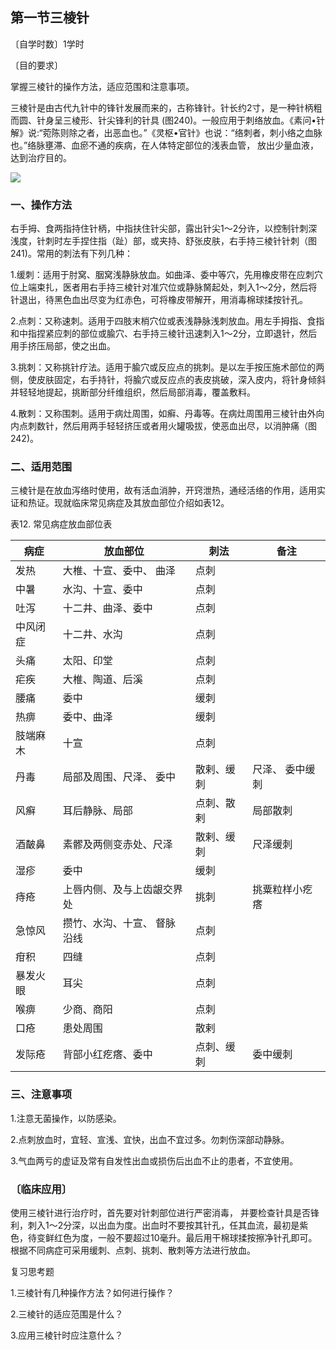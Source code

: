 ## 第一节三棱针

〔自学时数〕1学时

〔目的要求〕

掌握三棱针的操作方法，适应范围和注意事项。

三棱针是由古代九针中的锋针发展而来的，古称锋针。针长约2寸，是一种针柄粗而圆、针身呈三棱形、针尖锋利的针具 (图240)。一般应用于刺络放血。《素问•针解》说:“菀陈则除之者，出恶血也。”《灵枢•官针》也说：“络刺者，刺小络之血脉也。”络脉壅滞、血瘀不通的疾病，在人体特定部位的浅表血管， 放出少量血液，达到治疗目的。

![](img/图240、241.jpg)

### 一、操作方法

右手拇、食两指持住针柄，中指扶住针尖部，露出针尖1〜2分许，以控制针刺深浅度，针刺时左手捏住指（趾）部，或夹持、舒张皮肤，右手持三棱针针刺（图241)。常用的刺法有下列几种：

1.缓刺：适用于肘窝、胭窝浅静脉放血。如曲泽、委中等穴，先用橡皮带在应刺穴位上端束扎，医者用右手持三棱针对准穴位或静脉胬起处，刺入1〜2分，然后将针退出，待黑色血出尽变为红赤色，可将橡皮带解开，用消毒棉球揉按针孔。

2.点刺：又称速刺。适用于四肢末梢穴位或表浅静脉浅刺放血。用左手拇指、食指和中指捏紧应刺的部位或腧穴、右手持三棱针迅速刺入1〜2分，立即退针，然后用手挤压局部，使之出血。

3.挑刺：又称挑针疗法。适用于腧穴或反应点的挑刺。是以左手按压施术部位的两侧，使皮肤固定，右手持针，将腧穴或反应点的表皮挑破，深入皮内，将针身倾斜并轻轻地提起，挑断部分纤维组织，然后局部消毒，覆盖敷料。

4.散刺：又称围刺。适用于病灶周围，如癣、丹毒等。在病灶周围用三棱针由外向内点刺数针，然后用两手轻轻挤压或者用火罐吸拔，使恶血出尽，以消肿痛（图242)。

### 二、适用范围

三棱针是在放血泻络时使用，故有活血消肿，开窍泄热，通经活络的作用，适用实证和热证。现就临床常见病症及其放血部位介绍如表12。

表12.    常见病症放血部位表

| 病症     | 放血部位                    | 刺法       | 备注            |
| -------- | --------------------------- | ---------- | --------------- |
| 发热     | 大椎、十宣、委中、 曲泽     | 点刺       |                 |
| 中暑     | 水沟、十宣、委中            | 点刺       |                 |
| 吐泻     | 十二井、曲泽、委中          | 点刺       |                 |
| 中风闭症 | 十二井、水沟                | 点刺       |                 |
| 头痛     | 太阳、印堂                  | 点刺       |                 |
| 疟疾     | 大椎、陶道、后溪            | 点刺       |                 |
| 腰痛     | 委中                        | 缓刺       |                 |
| 热痹     | 委中、曲泽                  | 缓刺       |                 |
| 肢端麻木 | 十宣                        | 点刺       |                 |
| 丹毒     | 局部及周围、尺泽、 委中     | 散剌、缓刺 | 尺泽、 委中缓刺 |
| 风癣     | 耳后静脉、局部              | 点刺、散剌 | 局部散刺        |
| 酒皶鼻   | 素髎及两侧变赤处、尺泽      | 散剌、缓刺 | 尺泽缓刺        |
| 湿疹     | 委中                        | 缓刺       |                 |
| 痔疮     | 上唇内侧、及与上齿龈交界处  | 挑刺       | 挑粟粒样小疙瘩  |
| 急惊风   | 攒竹、水沟、十宣、 督脉沿线 | 点刺       |                 |
| 疳积     | 四缝                        | 点刺       |                 |
| 暴发火眼 | 耳尖                        | 点刺       |                 |
| 喉痹     | 少商、商阳                  | 点刺       |                 |
| 口疮     | 患处周围                    | 散剌       |                 |
| 发际疮   | 背部小红疙瘩、委中          | 点刺、缓刺 | 委中缓刺        |

### 三、注意事项

1.注意无菌操作，以防感染。

2.点刺放血时，宜轻、宣浅、宜快，出血不宜过多。勿刺伤深部动静脉。

3.气血两亏的虚证及常有自发性出血或损伤后出血不止的患者，不宜使用。

### 〔临床应用〕

使用三棱针进行治疗时，首先要对针刺部位进行严密消毒， 并要检查针具是否锋利，刺入1〜2分深，以出血为度。出血时不要按其针孔，任其血流，最初是紫色，待变鲜红色为度，一般不要超过10毫升。最后用干棉球揉按擦净针孔即可。根据不同病症可采用缓刺、点刺、挑刺、散刺等方法进行放血。

复习思考题

1.三棱针有几种操作方法？如何进行操作？

2.三棱针的适应范围是什么？

3.应用三棱针时应注意什么？ 
